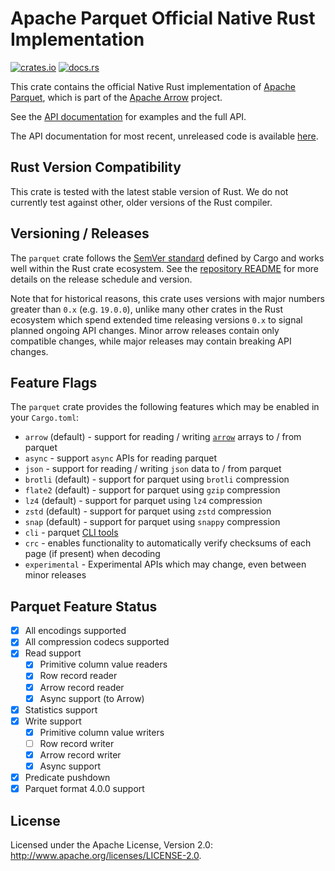<!---
  Licensed to the Apache Software Foundation (ASF) under one
  or more contributor license agreements.  See the NOTICE file
  distributed with this work for additional information
  regarding copyright ownership.  The ASF licenses this file
  to you under the Apache License, Version 2.0 (the
  "License"); you may not use this file except in compliance
  with the License.  You may obtain a copy of the License at

    http://www.apache.org/licenses/LICENSE-2.0

  Unless required by applicable law or agreed to in writing,
  software distributed under the License is distributed on an
  "AS IS" BASIS, WITHOUT WARRANTIES OR CONDITIONS OF ANY
  KIND, either express or implied.  See the License for the
  specific language governing permissions and limitations
  under the License.
-->

# Apache Parquet Official Native Rust Implementation

[![crates.io](https://img.shields.io/crates/v/parquet.svg)](https://crates.io/crates/parquet)
[![docs.rs](https://img.shields.io/docsrs/parquet.svg)](https://docs.rs/parquet/latest/parquet/)

This crate contains the official Native Rust implementation of [Apache Parquet](https://parquet.apache.org/), which is part of the [Apache Arrow](https://arrow.apache.org/) project.

See the [API documentation](https://docs.rs/parquet/latest) for examples and the full API.

The API documentation for most recent, unreleased code is available [here](https://arrow.apache.org/rust/parquet/index.html).

## Rust Version Compatibility

This crate is tested with the latest stable version of Rust. We do not currently test against other, older versions of the Rust compiler.

## Versioning / Releases

The `parquet` crate follows the [SemVer standard] defined by Cargo and works well
within the Rust crate ecosystem. See the [repository README] for more details on
the release schedule and version.

[semver standard]: https://doc.rust-lang.org/cargo/reference/semver.html
[repository readme]: https://github.com/apache/arrow-rs

Note that for historical reasons, this crate uses versions with major numbers
greater than `0.x` (e.g. `19.0.0`), unlike many other crates in the Rust
ecosystem which spend extended time releasing versions `0.x` to signal planned
ongoing API changes. Minor arrow releases contain only compatible changes, while
major releases may contain breaking API changes.

## Feature Flags

The `parquet` crate provides the following features which may be enabled in your `Cargo.toml`:

- `arrow` (default) - support for reading / writing [`arrow`](https://crates.io/crates/arrow) arrays to / from parquet
- `async` - support `async` APIs for reading parquet
- `json` - support for reading / writing `json` data to / from parquet
- `brotli` (default) - support for parquet using `brotli` compression
- `flate2` (default) - support for parquet using `gzip` compression
- `lz4` (default) - support for parquet using `lz4` compression
- `zstd` (default) - support for parquet using `zstd` compression
- `snap` (default) - support for parquet using `snappy` compression
- `cli` - parquet [CLI tools](https://github.com/apache/arrow-rs/tree/master/parquet/src/bin)
- `crc` - enables functionality to automatically verify checksums of each page (if present) when decoding
- `experimental` - Experimental APIs which may change, even between minor releases

## Parquet Feature Status

- [x] All encodings supported
- [x] All compression codecs supported
- [x] Read support
  - [x] Primitive column value readers
  - [x] Row record reader
  - [x] Arrow record reader
  - [x] Async support (to Arrow)
- [x] Statistics support
- [x] Write support
  - [x] Primitive column value writers
  - [ ] Row record writer
  - [x] Arrow record writer
  - [x] Async support
- [x] Predicate pushdown
- [x] Parquet format 4.0.0 support

## License

Licensed under the Apache License, Version 2.0: <http://www.apache.org/licenses/LICENSE-2.0>.
